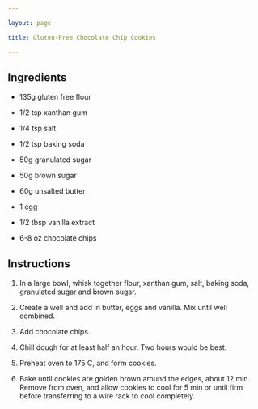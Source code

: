 ```yaml
---

layout: page

title: Gluten-Free Chocolate Chip Cookies

---
```


## Ingredients

* 135g gluten free flour

* 1/2 tsp xanthan gum

* 1/4 tsp salt

* 1/2 tsp baking soda

* 50g granulated sugar

* 50g brown sugar

* 60g unsalted butter

* 1 egg

* 1/2 tbsp vanilla extract

* 6-8 oz chocolate chips

## Instructions

1. In a large bowl, whisk together flour, xanthan gum, salt, baking soda, granulated sugar and brown sugar.

2. Create a well and add in butter, eggs and vanilla. Mix until well combined.

3. Add chocolate chips.

4. Chill dough for at least half an hour. Two hours would be best.

5. Preheat oven to 175 C, and form cookies.

6. Bake until cookies are golden brown around the edges, about 12 min. Remove from oven, and allow cookies to cool for 5 min or until firm before transferring to a wire rack to cool completely.
